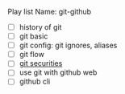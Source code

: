 Play list Name: git-github
- [ ] history of git
- [ ] git basic
- [ ] git config: git ignores, aliases
- [ ] git flow
- [ ] [git securities](https://snyk.io/blog/ten-git-hub-security-best-practices/)
- [ ] use git with github web
- [ ] github cli
